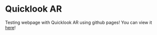 # Quicklook AR 
Testing webpage with Quicklook AR using github pages! You can view it [here](quicklook)!

